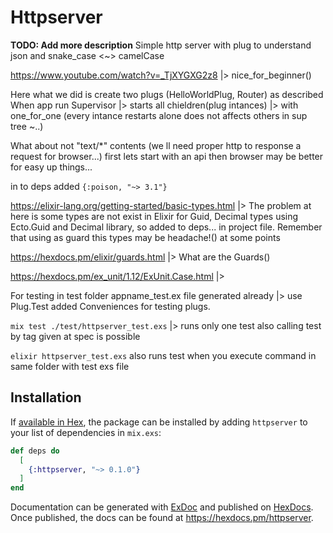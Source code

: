 # Httpserver

**TODO: Add more description**
 Simple http server with plug to understand json and snake_case <~> camelCase 
 
 https://www.youtube.com/watch?v=_TjXYGXG2z8 |> nice_for_beginner()

Here what we did is create two plugs (HelloWorldPlug, Router) as described
When app run Supervisor 
     |> starts all chieldren(plug intances) 
     |> with one_for_one (every intance restarts alone does not affects others in sup tree ~..)


What about not "text/*" contents (we ll need proper http to response a request for browser...)
first lets start with an api then browser may be better for easy up things...

in to deps added ```{:poison, "~> 3.1"} ```

https://elixir-lang.org/getting-started/basic-types.html |> The problem at here is some types are not exist in Elixir
for Guid, Decimal types using 
Ecto.Guid and Decimal library, so added to deps... in project file.
Remember that using as guard this types may be headache!() at some points 

https://hexdocs.pm/elixir/guards.html |> What are the Guards()


https://hexdocs.pm/ex_unit/1.12/ExUnit.Case.html |>

  For testing in test folder appname_test.ex file generated already |> use Plug.Test added Conveniences for testing plugs.

  ```mix test ./test/httpserver_test.exs``` |> runs only one test also calling test by tag given at spec is possible 

  ```elixir httpserver_test.exs``` also runs test when you execute command in same folder with test exs file

## Installation

If [available in Hex](https://hex.pm/docs/publish), the package can be installed
by adding `httpserver` to your list of dependencies in `mix.exs`:

```elixir
def deps do
  [
    {:httpserver, "~> 0.1.0"}
  ]
end
```

Documentation can be generated with [ExDoc](https://github.com/elixir-lang/ex_doc)
and published on [HexDocs](https://hexdocs.pm). Once published, the docs can
be found at <https://hexdocs.pm/httpserver>.

